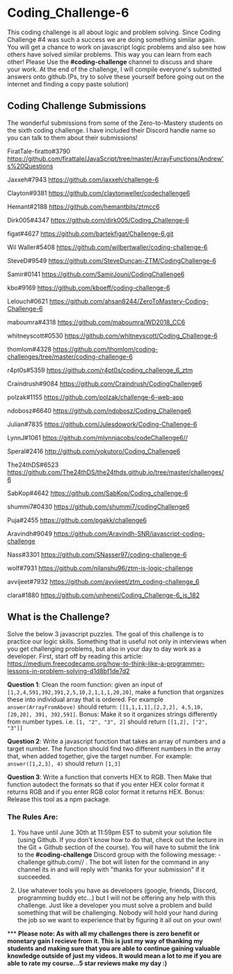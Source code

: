 # Coding_Challenge-6

This coding challenge is all about logic and problem solving. Since Coding Challenge #4 was such a success we are doing something similar again. You will get a chance to work on javascript logic problems and also see how others have solved similar problems. This way you can learn from each other! Please Use the **#coding-challenge** channel to discuss and share your work. At the end of the challenge, I will compile everyone's submitted answers onto github.(Ps, try to solve these yourself before going out on the internet and finding a copy paste solution)

## Coding Challenge Submissions
The wonderful submissions from some of the Zero-to-Mastery students on the sixth coding challenge. I have included their Discord handle name so you can talk to them about their submissions!

FiratTale-firatto#3790
https://github.com/firattale/JavaScript/tree/master/ArrayFunctions/Andrew's%20Questions

Jaxxeh#7943
https://github.com/jaxxeh/challenge-6

Clayton#9381
https://github.com/claytonweller/codechallenge6

Hemant#2188
https://github.com/hemantbits/ztmcc6

Dirk005#4347
https://github.com/dirk005/Coding_Challenge-6

figat#4627
https://github.com/bartekfigat/Challenge-6.git

Wil Waller#5408
https://github.com/wilbertwaller/coding-challenge-6

SteveD#9549
https://github.com/SteveDuncan-ZTM/CodingChallenge-6

Samir#0141
https://github.com/SamirJouni/CodingChallenge6

kbo#9169
https://github.com/kboeff/coding-challenge-6

Lelouch#0621
https://github.com/ahsan8244/ZeroToMastery-Coding-Challenge-6

maboumra#4318
https://github.com/maboumra/WD2018_CC6

whitneyscott#0530
https://github.com/whitneyscott/Coding_Challenge-6

thomlom#4328
https://github.com/thomlom/coding-challenges/tree/master/coding-challenge-6

r4pt0s#5359
https://github.com/r4pt0s/coding_challenge_6_ztm

Craindrush#9084
https://github.com/Craindrush/CodingChallenge6

polzak#1155
https://github.com/polzak/challenge-6-web-app

ndobosz#6640
https://github.com/ndobosz/Coding_Challenge6

Julian#7835
https://github.com/Julesdowork/Coding-Challenge-6

LynnJ#1061
https://github.com/mlynnjacobs/codeChallenge6//

Speral#2416
http://github.com/yokutoro/Coding_Challenge6

The24thDS#6523
https://github.com/The24thDS/the24thds.github.io/tree/master/challenges/6

SabKop#4642
https://github.com/SabKop/Coding_challenge-6

shummi7#0430
https://github.com/shummi7/codingChallenge6

Puja#2455
https://github.com/pgakk/challenge6

Aravindh#9049
https://github.com/Aravindh-SNR/javascript-coding-challenge

Nass#3301
https://github.com/SNasser97/coding-challenge-6

wolf#7931
https://github.com/nilanshu96/ztm-js-logic-challenge

avvijeet#7932
https://github.com/avvijeet/ztm_coding-challenge_6

clara#1880
https://github.com/unhenei/Coding_Challenge-6_js_182

## What is the Challenge?

Solve the below 3 javascript puzzles. The goal of this challenge is to practice our logic skills. Something that is useful not only in interviews when you get challenging problems, but also in your day to day work as a developer. First, start off by reading this article: https://medium.freecodecamp.org/how-to-think-like-a-programmer-lessons-in-problem-solving-d1d8bf1de7d2

**Question 1**: Clean the room function: given an input of `[1,2,4,591,392,391,2,5,10,2,1,1,1,20,20]`, make a function that organizes these into individual array that is ordered. For example `answer(ArrayFromAbove)` should return: `[[1,1,1,1],[2,2,2], 4,5,10,[20,20], 391, 392,591]`. Bonus: Make it so it organizes strings differently from number types. i.e. `[1, "2", "3", 2]` should return `[[1,2], ["2", "3"]]`

**Question 2**: Write a javascript function that takes an array of numbers and a target number. The function should find two different numbers in the array that, when added together, give the target number. For example: `answer([1,2,3], 4)` should return `[1,3]`

**Question 3**: Write a function that converts HEX to RGB. Then Make that function autodect the formats so that if you enter HEX color format it returns RGB and if you enter RGB color format it returns HEX. Bonus: Release this tool as a npm package.

### The Rules Are:

1. You have until June 30th at 11:59pm EST to submit your solution file (using Github. If you don't know how to do that, check out the lecture in the Git + Github section of the course). You will have to submit the link to the **#coding-challenge** Discord group with the following message:  -challenge github.com/<username>/<repo> . The bot will listen for the command in any channel its in and will reply with "thanks for your submission" if it succeeded. 

2. Use whatever tools you have as developers (google, friends, Discord, programming buddy etc...) but I will not be offering any help with this challenge. Just like a developer you must solve a problem and build something that will be challenging. Nobody will hold your hand during the job so we want to experience that by figuring it all out on your own!

*** **Please note: As with all my challenges there is zero benefit or monetary gain I recieve from it. This is just my way of thanking my students and making sure that you are able to continue gaining valuable knowledge outside of just my videos. It would mean a lot to me if you are able to rate my course...5 star reviews make my day :)**

